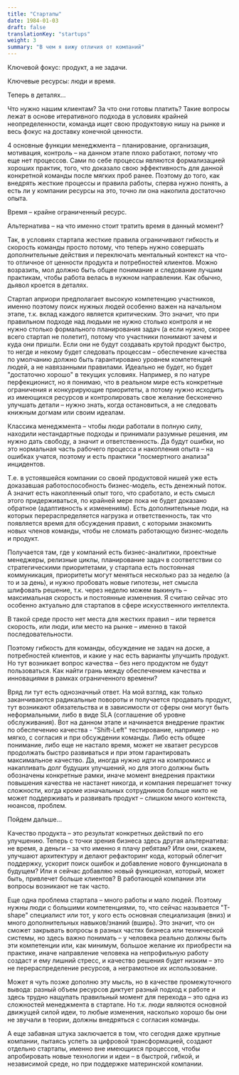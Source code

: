 ```yaml
---
title: "Стартапы"
date: 1984-01-03
draft: false
translationKey: "startups"
weight: 3
summary: "В чем я вижу отличия от компаний"
---
```


Ключевой фокус: продукт, а не задачи.

Ключевые ресурсы: люди и время.

Теперь в деталях...

Что нужно нашим клиентам? За что они готовы платить? Такие вопросы лежат в основе итеративного подхода в условиях крайней неопределенности, команда ищет свою продуктовую нишу на рынке и весь фокус на доставку конечной ценности.

4 основные функции менеджмента – планирование, организация, мотивация, контроль – на данном этапе плохо работают, потому что еще нет процессов. Сами по себе процессы являются формализацией хороших практик, того, что доказало свою эффективность для данной конкретной команды после мягких проб ранее. Поэтому до того, как внедрять жесткие процессы и правила работы, сперва нужно понять, а есть ли у компании ресурсы на это, точно ли она накопила достаточно опыта.

Время – крайне ограниченный ресурс.

Альтернатива – на что именно стоит тратить время в данный момент?

Так, в условиях стартапа жесткие правила ограничивают гибкость и скорость команды просто потому, что теперь нужно совершать дополнительные действия и переключать ментальный контекст на что-то отличное от ценности продукта и потребностей клиентов. Можно возразить, мол должно быть общее понимание и следование лучшим практикам, чтобы работа велась в нужном направлении. Как обычно, дьявол кроется в деталях.

Стартап априори предполагает высокую компетенцию участников, именно поэтому поиск нужных людей особенно важен на начальном этапе, т.к. вклад каждого является критическим. Это значит, что при правильном подходе над людьми не нужно столько контроля и не нужно столько формального планирования задач (а если нужно, скорее всего стартап не полетит), потому что участники понимают зачем и куда они пришли. Если они не будут создавать крутой продукт быстро, то негде и некому будет следовать процессам – обеспечение качества по умолчанию должно быть гарантировано уровнем компетенций людей, а не навязанными правилами. Идеально не будет, но будет "достаточно хорошо" в текущих условиях. Например, я по натуре перфекционист, но я понимаю, что в реальном мире есть конкретные ограничения и конкурирующие приоритеты, а потому нужно исходить из имеющихся ресурсов и контролировать свое желание бесконечно улучшать детали – нужно знать, когда остановиться, а не следовать книжным догмам или своим идеалам.

Классика менеджмента – чтобы люди работали в полную силу, находили нестандартные подходы и принимали разумные решения, им нужно дать свободу, а значит и ответственность. Да будут ошибки, но это нормальная часть рабочего процесса и накопления опыта – на ошибках учатся, поэтому и есть практики "посмертного анализа" инцидентов.

Т.е. в устоявшейся компании со своей продуктовой нишей уже есть доказавшая работоспособность бизнес-модель, есть денежный поток. А значит есть накопленный опыт того, что сработало, и есть смысл этого придерживаться, по крайней мере пока не будет доказано обратное (адаптивность к изменениям). Есть дополнительные люди, на которых перераспределяется нагрузка и ответственность, так что появляется время для обсуждения правил, с которыми знакомить новых членов команды, чтобы не сломать работающую бизнес-модель и продукт.

Получается там, где у компаний есть бизнес-аналитики, проектные менеджеры, релизные циклы, планирование задач в соответствии со стратегическими приоритетами, у стартапа есть постоянная коммуникация, приоритеты могут меняться несколько раз за неделю (а то и за день), и нужно пробовать новые гипотезы, нет смысла шлифовать решение, т.к. через неделю можем выкинуть – максимальная скорость и постоянные изменения. Я считаю сейчас это особенно актуально для стартапов в сфере искусственного интеллекта.

В такой среде просто нет места для жестких правил – или теряется скорость, или люди, или место на рынке – именно в такой последовательности.

Поэтому гибкость для команды, обсуждение не задач на доске, а потребностей клиентов, и какие у нас есть варианты улучшить продукт. Но тут возникает вопрос качества – без него продуктом не будут пользоваться. Как найти грань между обеспечением качества и инновациями в рамках ограниченного времени?

Вряд ли тут есть однозначный ответ. На мой взгляд, как только заканчиваются радикальные повороты и получается продавать продукт, тут возникают обязательства и в зависимости от сферы они могут быть неформальными, либо в виде SLA (соглашение об уровне обслуживания). Вот на данном этапе и начинается внедрение практик по обеспечению качества - "Shift-Left" тестирование, например - но мягко, с согласия и при обсуждении команды. Либо есть общее понимание, либо еще не настало время, может не хватает ресурсов продолжать быстро развиваться и при этом гарантировать максимальное качество. Да, иногда нужно идти на компромисс и накапливать долг будущих улучшений, но для этого должны быть обозначены конкретные рамки, иначе момент внедрения практики повышения качества не настанет никогда, и компания перешагнет точку сложности, когда кроме изначальных сотрудников больше никто не может поддерживать и развивать продукт – слишком много контекста, нюансов, проблем.

Пойдем дальше...

Качество продукта – это результат конкретных действий по его улучшению. Теперь с точки зрения бизнеса здесь другая альтернатива: не время, а деньги – за что именно я плачу ребятам? Или они, скажем, улучшают архитектуру и делают рефакторинг кода, который облегчит поддержку, ускорит поиск ошибок и добавление нового функционала в будущем? Или я сейчас добавляю новый функционал, который, может быть, привлечет больше клиентов? В работающей компании эти вопросы возникают не так часто.

Еще одна проблема стартапа – много работы и мало людей. Поэтому нужны люди с большими компетенциями, то, что сейчас называется "T-shape" специалист или тот, у кого есть основная специализация (вниз) и много дополнительных навыков/знаний (вширь). Это значит, что он сможет закрывать вопросы в разных частях бизнеса или технической системы, но здесь важно понимать – у человека реально должны быть эти компетенции или, как минимум, большое желание их приобрести на практике, иначе направление человека на непрофильную работу создаст и ему лишний стресс, и качество решения будет низким – это не перераспределение ресурсов, а неграмотное их использование.

Может я чуть позже дополню эту мысль, но в качестве промежуточного вывода: разный объем ресурсов диктует разный подход к работе и здесь трудно нащупать правильный момент для перехода – это одна из сложностей менеджмента в стартапе. Но т.к. люди являются основной движущей силой идеи, то любые изменения, насколько хорошо бы они не звучали в теории, должны внедряться с согласия команды.

А еще забавная штука заключается в том, что сегодня даже крупные компании, пытаясь успеть за цифровой трансформацией, создают отдельно стартапы, именно вне имеющихся процессов, чтобы апробировать новые технологии и идеи – в быстрой, гибкой, и независимой среде, но при поддержке материнской компании.

